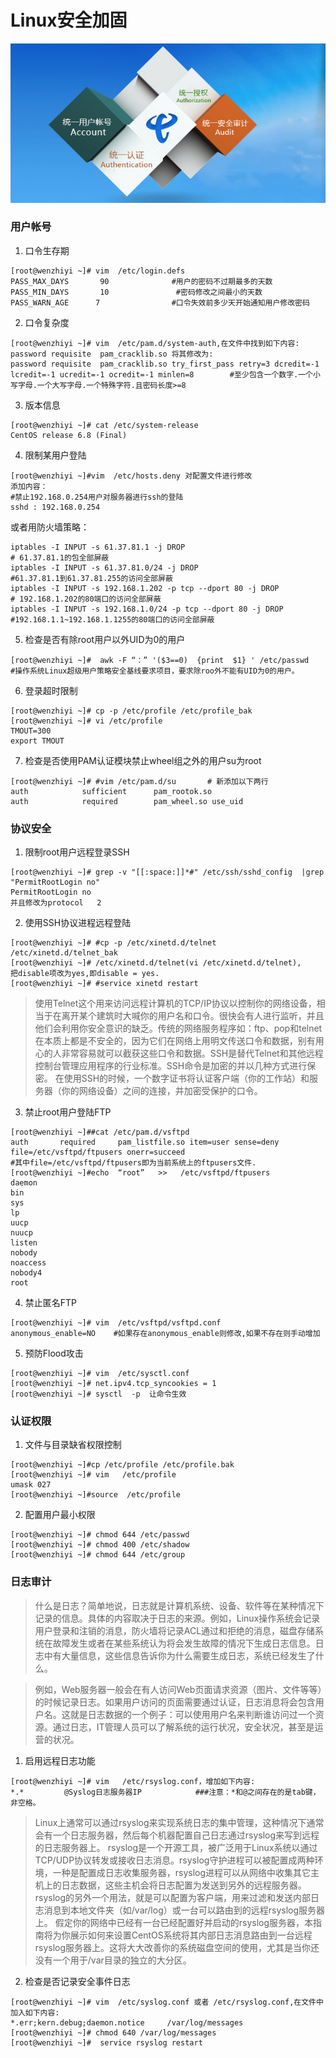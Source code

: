 # Linux安全加固
![安全加固项目](./LinuxSafe.jpg)

### 用户帐号
1. 口令生存期
```
[root@wenzhiyi ~]# vim  /etc/login.defs
PASS_MAX_DAYS       90              #用户的密码不过期最多的天数
PASS_MIN_DAYS       10               #密码修改之间最小的天数
PASS_WARN_AGE      7                #口令失效前多少天开始通知用户修改密码
```
2. 口令复杂度
```
[root@wenzhiyi ~]# vim  /etc/pam.d/system-auth,在文件中找到如下内容:
password requisite  pam_cracklib.so 将其修改为:
password requisite  pam_cracklib.so try_first_pass retry=3 dcredit=-1 lcredit=-1 ucredit=-1 ocredit=-1 minlen=8        #至少包含一个数字.一个小写字母.一个大写字母.一个特殊字符.且密码长度>=8
```
3. 版本信息
```
[root@wenzhiyi ~]# cat /etc/system-release
CentOS release 6.8 (Final)
```
4. 限制某用户登陆
```
[root@wenzhiyi ~]#vim  /etc/hosts.deny 对配置文件进行修改
添加内容：
#禁止192.168.0.254用户对服务器进行ssh的登陆
sshd : 192.168.0.254  
```
或者用防火墙策略：
```
iptables -I INPUT -s 61.37.81.1 -j DROP
# 61.37.81.1的包全部屏蔽
iptables -I INPUT -s 61.37.81.0/24 -j DROP
#61.37.81.1到61.37.81.255的访问全部屏蔽
iptables -I INPUT -s 192.168.1.202 -p tcp --dport 80 -j DROP
# 192.168.1.202的80端口的访问全部屏蔽
iptables -I INPUT -s 192.168.1.0/24 -p tcp --dport 80 -j DROP
#192.168.1.1~192.168.1.1255的80端口的访问全部屏蔽
```
5. 检查是否有除root用户以外UID为0的用户
```
[root@wenzhiyi ~]#  awk -F “：” '($3==0)  {print  $1} ' /etc/passwd
#操作系统Linux超级用户策略安全基线要求项目，要求除roo外不能有UID为0的用户。
```
6. 登录超时限制
```
[root@wenzhiyi ~]# cp -p /etc/profile /etc/profile_bak
[root@wenzhiyi ~]# vi /etc/profile
TMOUT=300                                 
export TMOUT
```
7. 检查是否使用PAM认证模块禁止wheel组之外的用户su为root
```
[root@wenzhiyi ~]# #vim /etc/pam.d/su       # 新添加以下两行
auth            sufficient      pam_rootok.so
auth            required        pam_wheel.so use_uid
```

### 协议安全
1. 限制root用户远程登录SSH
```
[root@wenzhiyi ~]# grep -v "[[:space:]]*#" /etc/ssh/sshd_config  |grep "PermitRootLogin no"
PermitRootLogin no
并且修改为protocol   2
```
2. 使用SSH协议进程远程登陆
```
[root@wenzhiyi ~]# #cp -p /etc/xinetd.d/telnet /etc/xinetd.d/telnet_bak
[root@wenzhiyi ~]# /etc/xinetd.d/telnet(vi /etc/xinetd.d/telnet),
把disable项改为yes,即disable = yes.
[root@wenzhiyi ~]# #service xinetd restart
```
>使用Telnet这个用来访问远程计算机的TCP/IP协议以控制你的网络设备，相当于在离开某个建筑时大喊你的用户名和口令。很快会有人进行监听，并且他们会利用你安全意识的缺乏。传统的网络服务程序如：ftp、pop和telnet在本质上都是不安全的，因为它们在网络上用明文传送口令和数据，别有用心的人非常容易就可以截获这些口令和数据。SSH是替代Telnet和其他远程控制台管理应用程序的行业标准。SSH命令是加密的并以几种方式进行保密。 在使用SSH的时候，一个数字证书将认证客户端（你的工作站）和服务器（你的网络设备）之间的连接，并加密受保护的口令。

3. 禁止root用户登陆FTP
```
[root@wenzhiyi ~]##cat /etc/pam.d/vsftpd
auth       required     pam_listfile.so item=user sense=deny file=/etc/vsftpd/ftpusers onerr=succeed
#其中file=/etc/vsftpd/ftpusers即为当前系统上的ftpusers文件.
[root@wenzhiyi ~]#echo  “root”   >>   /etc/vsftpd/ftpusers
daemon
bin
sys
lp
uucp
nuucp
listen
nobody
noaccess
nobody4
root
```
4. 禁止匿名FTP
```
[root@wenzhiyi ~]# vim  /etc/vsftpd/vsftpd.conf
anonymous_enable=NO    #如果存在anonymous_enable则修改,如果不存在则手动增加
```
5. 预防Flood攻击
```
[root@wenzhiyi ~]# vim  /etc/sysctl.conf
[root@wenzhiyi ~]# net.ipv4.tcp_syncookies = 1
[root@wenzhiyi ~]# sysctl  -p  让命令生效
```

### 认证权限
1. 文件与目录缺省权限控制
```
[root@wenzhiyi ~]#cp /etc/profile /etc/profile.bak
[root@wenzhiyi ~]# vim   /etc/profile
umask 027
[root@wenzhiyi ~]#source  /etc/profile
```
2. 配置用户最小权限
```
[root@wenzhiyi ~]# chmod 644 /etc/passwd
[root@wenzhiyi ~]# chmod 400 /etc/shadow
[root@wenzhiyi ~]# chmod 644 /etc/group
```

### 日志审计
>什么是日志？简单地说，日志就是计算机系统、设备、软件等在某种情况下记录的信息。具体的内容取决于日志的来源。例如，Linux操作系统会记录用户登录和注销的消息，防火墙将记录ACL通过和拒绝的消息，磁盘存储系统在故障发生或者在某些系统认为将会发生故障的情况下生成日志信息。日志中有大量信息，这些信息告诉你为什么需要生成日志，系统已经发生了什么。

>例如，Web服务器一般会在有人访问Web页面请求资源（图片、文件等等）的时候记录日志。如果用户访问的页面需要通过认证，日志消息将会包含用户名。这就是日志数据的一个例子：可以使用用户名来判断谁访问过一个资源。通过日志，IT管理人员可以了解系统的运行状况，安全状况，甚至是运营的状况。

1. 启用远程日志功能
```
[root@wenzhiyi ~]# vim   /etc/rsyslog.conf，增加如下内容:
*.*         @Syslog日志服务器IP            ###注意：*和@之间存在的是tab键，非空格。
```
>Linux上通常可以通过rsyslog来实现系统日志的集中管理，这种情况下通常会有一个日志服务器，然后每个机器配置自己日志通过rsyslog来写到远程的日志服务器上。
rsyslog是一个开源工具，被广泛用于Linux系统以通过TCP/UDP协议转发或接收日志消息。rsyslog守护进程可以被配置成两种环境，一种是配置成日志收集服务器，rsyslog进程可以从网络中收集其它主机上的日志数据，这些主机会将日志配置为发送到另外的远程服务器。rsyslog的另外一个用法，就是可以配置为客户端，用来过滤和发送内部日志消息到本地文件夹（如/var/log）或一台可以路由到的远程rsyslog服务器上。
假定你的网络中已经有一台已经配置好并启动的rsyslog服务器，本指南将为你展示如何来设置CentOS系统将其内部日志消息路由到一台远程rsyslog服务器上。这将大大改善你的系统磁盘空间的使用，尤其是当你还没有一个用于/var目录的独立的大分区。

2. 检查是否记录安全事件日志
```
[root@wenzhiyi ~]# vim  /etc/syslog.conf 或者 /etc/rsyslog.conf,在文件中加入如下内容:
*.err;kern.debug;daemon.notice     /var/log/messages
[root@wenzhiyi ~]# chmod 640 /var/log/messages
[root@wenzhiyi ~]#  service rsyslog restart
```

